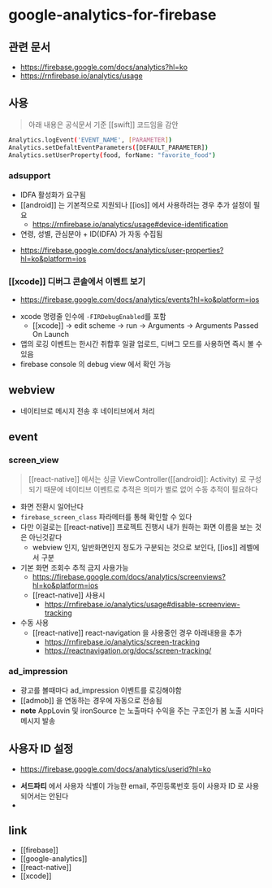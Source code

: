 # google-analytics-for-firebase

## 관련 문서
+ https://firebase.google.com/docs/analytics?hl=ko
+ https://rnfirebase.io/analytics/usage

## 사용
> 아래 내용은 공식문서 기준 [[swift]] 코드임을 감안
```sh
Analytics.logEvent('EVENT_NAME', [PARAMETER])
Analytics.setDefaltEventParameters([DEFAULT_PARAMETER])
Analytics.setUserProperty(food, forName: "favorite_food")
```

### adsupport
- IDFA 활성화가 요구됨
- [[android]] 는 기본적으로 지원되나 [[ios]] 에서 사용하려는 경우 추가 설정이 필요
  + https://rnfirebase.io/analytics/usage#device-identification
- 연령, 성별, 관심분야 + ID(IDFA) 가 자동 수집됨
+ https://firebase.google.com/docs/analytics/user-properties?hl=ko&platform=ios

### [[xcode]] 디버그 콘솔에서 이벤트 보기
+ https://firebase.google.com/docs/analytics/events?hl=ko&platform=ios
- xcode 명령줄 인수에 `-FIRDebugEnabled`를 포함
  - [[xcode]] -> edit scheme -> run -> Arguments -> Arguments Passed On Launch
- 앱의 로깅 이벤트는 한시간 취합후 일괄 업로드, 디버그 모드를 사용하면 즉시 볼 수 있음
- firebase console 의 debug view 에서 확인 가능

## webview
- 네이티브로 메시지 전송 후 네이티브에서 처리

## event
### screen_view
> [[react-native]] 에서는 싱글 ViewController([[android]]: Activity) 로 구성되기 때문에 네이티브 이벤트로 추적은 의미가 별로 없어 수동 추적이 필요하다
- 화면 전환시 일어난다
- `firebase_screen_class` 파라메터를 통해 확인할 수 있다
- 다만 이걸로는 [[react-native]] 프로젝트 진행시 내가 원하는 화면 이름을 보는 것은 아닌것같다
  - webview 인지, 일반화면인지 정도가 구분되는 것으로 보인다, [[ios]] 레벨에서 구분
- 기본 화면 조회수 추적 금지 사용가능
  + https://firebase.google.com/docs/analytics/screenviews?hl=ko&platform=ios
  - [[react-native]] 사용시
    + https://rnfirebase.io/analytics/usage#disable-screenview-tracking
- 수동 사용
  - [[react-native]] react-navigation 을 사용중인 경우 아래내용을 추가
    + https://rnfirebase.io/analytics/screen-tracking
    + https://reactnavigation.org/docs/screen-tracking/

### ad_impression
- 광고를 볼때마다 ad_impression 이벤트를 로깅해야함
- [[admob]] 을 연동하는 경우에 자동으로 전송됨
- **note** AppLovin 및 ironSource 는 노출마다 수익을 주는 구조인가 봄 노출 시마다 메시지 발송

## 사용자 ID 설정
+ https://firebase.google.com/docs/analytics/userid?hl=ko
- **서드파티** 에서 사용자 식별이 가능한 email, 주민등록번호 등이 사용자 ID 로 사용되어서는 안된다
- 

## link
- [[firebase]]
- [[google-analytics]]
- [[react-native]]
- [[xcode]]
